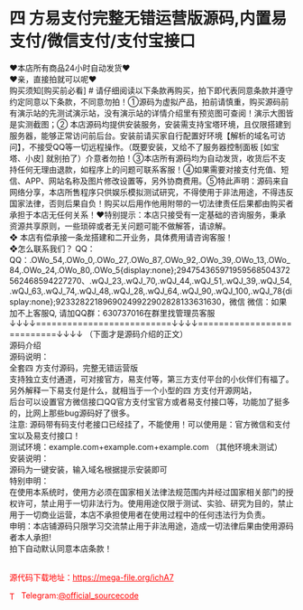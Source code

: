 # 四 方易支付完整无错运营版源码,内置易支付/微信支付/支付宝接口

❤本店所有商品24小时自动发货❤<br>❤亲，直接拍就可以呢❤<br>购买须知[购买前必看] # 请仔细阅读以下条款再购买，拍下即代表同意条款并遵守约定同意以下条款，不同意勿拍！①源码为虚拟产品，拍前请慎重，购买源码前有演示站的先测试演示站，没有演示站的详情介绍里有预览图可查阅！演示大图皆是实测截图；② 本店源码均提供安装服务，安装需支持宝塔环境，且仅限搭建到服务器，能够正常访问前后台。安装前请买家自行配置好环境【解析的域名可访问】，不接受QQ等一切远程操作。（既要安装，又给不了服务器控制面板 [如宝塔、小皮] 就别拍了）介意者勿拍！③本店所有源码均为自动发货，收货后不支持任何无理由退款，如程序上的问题可联系客服！④如果需要对接支付充值、短信、APP、网站名称及图片修改设置等，另外协商费用。⑤特此声明：源码来自网络分享，本店所售程序只供娱乐模拟测试研究，不得使用于非法用途，不得违反国家法律，否则后果自负！购买以后用作他用附带的一切法律责任后果都由购买者承担于本店无任何关系！❤特别提示：本店只接受有一定基础的咨询服务，秉承资源共享原则，一些琐碎或者无关问题可能不做解答，请谅解。<br>❖ 本店有偿承接一条龙搭建和二开业务，具体费用请咨询客服！<br>❖怎么联系我们？                                                                          QQ： QQ：.OWo_54,.OWo_0,.OWo_27,.OWo_87,.OWo_92,.OWo_39,.OWo_13,.OWo_84,.OWo_24,.OWo_80,.OWo_5{display:none};294754365971959568504372562468594227270、.wQJ_23,.wQJ_70,.wQJ_44,.wQJ_51,.wQJ_39,.wQJ_54,.wQJ_63,.wQJ_74,.wQJ_48,.wQJ_28,.wQJ_64,.wQJ_90,.wQJ_100,.wQJ_78{display:none};92332822189690249922902828133631630，微信 微信：如果加不上客服Q, 请加QQ群：630737016在群里找管理员客服<br>↓↓↓↓==========================↓↓↓↓===========================↓↓↓↓   （下面才是源码介绍的正文）<br>源码介绍<br>源码说明：<br>全套四 方支付源码，完整无错运营版<br>支持独立支付通道，可对接官方，易支付等，第三方支付平台的小伙伴们有福了。<br>另外解释一下易支付是什么，就相当于一个小型的四 方支付开源网站，<br>后台可以设置官方微信接口QQ官方支付宝官方或者易支付接口等，功能加了挺多的，比网上那些bug源码好了很多。<br>注意: 源码带有码支付老接口已经挂了，不能使用！可以使用是：官方微信和支付宝以及易支付接口！<br>测试环境：example.com+example.com+example.com （其他环境未测试）<br>安装说明：<br>源码为一键安装，输入域名根据提示安装即可<br>特别申明：<br>在使用本系统时，使用方必须在国家相关法律法规范围内并经过国家相关部门的授权许可，禁止用于一切非法行为。使用用途仅限于测试、实验、研究为目的，禁止用于一切商业运营，本店不承担使用者在使用过程中的任何违法行为负责。<br>申明：本店铺源码只限学习交流禁止用于非法用途，造成一切法律后果由使用源码者本人承担!<br>拍下自动默认同意本店条款！<br><br>


<p style="color: red;">源代码下载地址：<a href="https://mega-file.org/ichA7" style="color: red;">https://mega-file.org/ichA7</a></p><p style="color: red;"><img src="https://cdn-icons-png.flaticon.com/512/2111/2111646.png" alt="Telegram Icon" style="width: 16px; vertical-align: middle; margin-right: 5px;">Telegram:<a href="https://t.me/official_sourcecode" style="color: red;">@official_sourcecode</a></p>